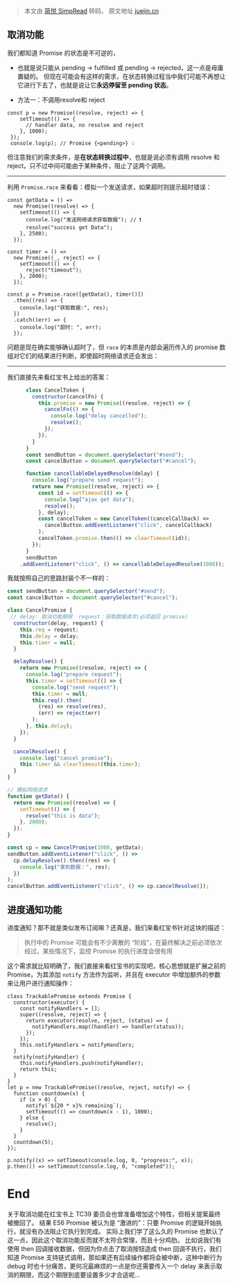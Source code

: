 > 本文由 [简悦 SimpRead](http://ksria.com/simpread/) 转码， 原文地址 [juejin.cn](https://juejin.cn/post/7312349904046735400?utm_source=gold_browser_extension)

取消功能
----

我们都知道 Promise 的状态是不可逆的，
- 也就是说只能从 pending -> fulfilled 或 pending -> rejected，这一点是毋庸置疑的。
但现在可能会有这样的需求，在状态转换过程当中我们可能不再想让它进行下去了，也就是说让它**永远停留至 pending 状态**。

- 方法一：不调用resolve和 reject
```
const p = new Promise((resolve, reject) => {
    setTimeout(() => {
      // handler data, no resolve and reject
    }, 1000);
 });
 console.log(p); // Promise {<pending>} 💡
```
但注意我们的需求条件，是**在状态转换过程中**，也就是说必须有调用 resolve 和 reject，只不过中间可能由于某种条件，阻止了这两个调用。



---
利用 `Promise.race` 来看看：模拟一个发送请求，如果超时则提示超时错误：
```
const getData = () =>
  new Promise((resolve) => {
    setTimeout(() => {
      console.log("发送网络请求获取数据"); // ❗
      resolve("success get Data");
    }, 2500);
  });

const timer = () =>
  new Promise((_, reject) => {
    setTimeout(() => {
      reject("timeout");
    }, 2000);
  });

const p = Promise.race([getData(), timer()])
  .then((res) => {
    console.log("获取数据:", res);
  })
  .catch((err) => {
    console.log("超时: ", err);
  });
```

问题是现在确实能够确认超时了，但 `race` 的本质是内部会遍历传入的 promise 数组对它们的结果进行判断，即使超时网络请求还会发出：

----

我们直接先来看红宝书上给出的答案：

```js
      class CancelToken {
        constructor(cancelFn) {
          this.promise = new Promise((resolve, reject) => {
            cancelFn(() => {
              console.log("delay cancelled");
              resolve();
            });
          });
        }
      }
      const sendButton = document.querySelector("#send");
      const cancelButton = document.querySelector("#cancel");

      function cancellableDelayedResolve(delay) {
        console.log("prepare send request");
        return new Promise((resolve, reject) => {
          const id = setTimeout(() => {
            console.log("ajax get data");
            resolve();
          }, delay);
          const cancelToken = new CancelToken((cancelCallback) =>
            cancelButton.addEventListener("click", cancelCallback)
          );
          cancelToken.promise.then(() => clearTimeout(id));
        });
      }
      sendButton
	.addEventListener("click", () => cancellableDelayedResolve(1000));

```

我就按照自己的思路封装个不一样的：

```js
const sendButton = document.querySelector("#send");
const cancelButton = document.querySelector("#cancel");

class CancelPromise {
 // delay: 取消功能期限  request：获取数据请求(必须返回 promise)
  constructor(delay, request) {
    this.req = request;
    this.delay = delay;
    this.timer = null;
  }

  delayResolve() {
    return new Promise((resolve, reject) => {
      console.log("prepare request");
      this.timer = setTimeout(() => {
        console.log("send request");
        this.timer = null;
        this.req().then(
          (res) => resolve(res),
          (err) => reject(err)
        );
      }, this.delay);
    });
  }

  cancelResolve() {
    console.log("cancel promise");
    this.timer && clearTimeout(this.timer);
  }
}

// 模拟网络请求
function getData() {
  return new Promise((resolve) => {
    setTimeout(() => {
      resolve("this is data");
    }, 2000);
  });
}

const cp = new CancelPromise(1000, getData);
sendButton.addEventListener("click", () =>
  cp.delayResolve().then((res) => {
    console.log("拿到数据：", res);
  })
);
cancelButton.addEventListener("click", () => cp.cancelResolve());
```
进度通知功能
-----
进度通知？那不就是类似发布订阅嘛？还真是，我们来看红宝书针对这块的描述：

> 执行中的 Promise 可能会有不少离散的 “阶段”，在最终解决之前必须依次经过。某些情况下，监控 Promise 的执行进度会很有用

这个需求就比较明确了，我们直接来看红宝书的实现吧，核心思想就是扩展之前的 Promise，为其添加 `notify` 方法作为监听，并且在 executor 中增加额外的参数来让用户进行通知操作：

```
class TrackablePromise extends Promise {
  constructor(executor) {
    const notifyHandlers = [];
    super((resolve, reject) => {
      return executor(resolve, reject, (status) => {
        notifyHandlers.map((handler) => handler(status));
      });
    });
    this.notifyHandlers = notifyHandlers;
  }
  notify(notifyHandler) {
    this.notifyHandlers.push(notifyHandler);
    return this;
  }
}
let p = new TrackablePromise((resolve, reject, notify) => {
  function countdown(x) {
    if (x > 0) {
      notify(`${20 * x}% remaining`);
      setTimeout(() => countdown(x - 1), 1000);
    } else {
      resolve();
    }
  }
  countdown(5);
});

p.notify((x) => setTimeout(console.log, 0, "progress:", x));
p.then(() => setTimeout(console.log, 0, "completed"));
```



End
===
关于取消功能在红宝书上 TC39 委员会也曾准备增加这个特性，但相关提案最终被撤回了。
结果 ES6 Promise 被认为是 “激进的”：只要 Promise 的逻辑开始执行，就没有办法阻止它执行到完成。
实际上我们学了这么久的 Promise 也默认了这一点，因此这个取消功能反而就不太符合常理，而且十分鸡肋。
比如说我们有使用 then 回调接收数据，但因为你点击了取消按钮造成 then 回调不执行，我们知道 Promise 支持链式调用，那如果还有后续操作都将会被中断，这种中断行为 debug 时也十分痛苦，更何况最麻烦的一点是你还需要传入一个 delay 来表示取消的期限，而这个期限到底要设置多少才合适呢...
